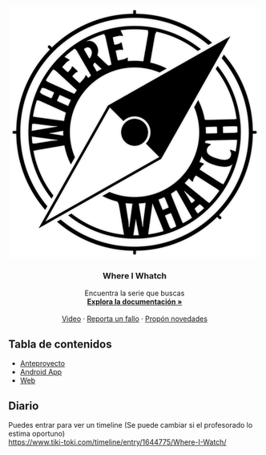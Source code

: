 
<!-- PROJECT LOGO -->
<br />
<p align="center">
  <a href="https://github.com/othneildrew/Best-README-Template">
    <img src="/Logo.png" alt="Logo" width="500" height="500">
  </a>

  <h3 align="center">Where I Whatch</h3>

  <p align="center">
    Encuentra la serie que buscas
    <br />
    <a href="https://github.com/BeTheVal/WhereIWatch/edit/main/README.md"><strong>Explora la documentación »</strong></a>
    <br />
    <br />
    <a href="https://github.com/BeTheVal/WhereIWatch/edit/main/README.md">Video</a>
    ·
    <a href="https://github.com/BeTheVal/WhereIWatch/issues">Reporta un fallo</a>
    ·
    <a href="https://github.com/BeTheVal/WhereIWatch/issues">Propón novedades</a>
  </p>
</p>  


<!-- TABLE OF CONTENTS -->
## Tabla de contenidos
* [Anteproyecto](https://github.com/BeTheVal/WhereIWatch/tree/main/WIW%20Anteproyecto)
* [Android App](https://github.com/BeTheVal/WhereIWatch/tree/main/WIW%20Android)
* [Web](https://github.com/BeTheVal/WhereIWatch/tree/main/WIW%20Web)


## Diario
Puedes entrar para ver un timeline (Se puede cambiar si el profesorado lo estima oportuno)  
https://www.tiki-toki.com/timeline/entry/1644775/Where-I-Watch/
